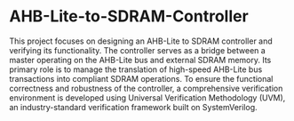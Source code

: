 # AHB-Lite-to-SDRAM-Controller
This project focuses on designing an AHB-Lite to SDRAM controller and verifying its functionality. The controller serves as a bridge between a master operating on the AHB-Lite bus and external SDRAM memory. Its primary role is to manage the translation of high-speed AHB-Lite bus transactions into compliant SDRAM operations. To ensure the functional correctness and robustness of the controller, a comprehensive verification environment is developed using Universal Verification Methodology (UVM), an industry-standard verification framework built on SystemVerilog.
